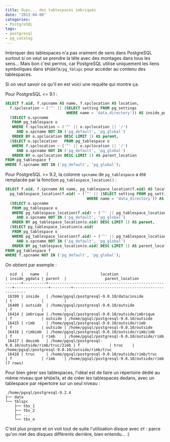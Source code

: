 ```yaml
---
title: Oups... des tablespaces imbriqués
date: "2013-04-06"
categories:
- PostgreSQL
tags:
- postgresql
- pg_catalog
---
```


Imbriquer des tablespaces n'a pas vraiment de sens dans PostgreSQL
surtout si on veut se prendre la tête avec des montages dans tous les
sens... Mais bon c'est permis, car PostgreSQL utilise uniquement les
liens symboliques dans `$PGDATA/pg_tblspc` pour accéder au contenu des
tablespaces.

<!--more-->

Si on veut savoir ce qu'il en est voici une requête qui montre ça.

Pour PostgreSQL \<= 9.1 :

```sql
SELECT f.oid, f.spcname AS name, f.spclocation AS location,
  f.spclocation ~ ('^' || (SELECT setting FROM pg_settings
                           WHERE name = 'data_directory')) AS inside_pgdata,
  (SELECT o.spcname
   FROM pg_tablespace o
   WHERE f.spclocation ~ ('^' || o.spclocation || '/')
     AND o.spcname NOT IN ('pg_default', 'pg_global')
   ORDER BY o.spclocation DESC LIMIT 1) AS parent,
  (SELECT o.spclocation   FROM pg_tablespace o
   WHERE f.spclocation ~ ('^' || o.spclocation || '/')
     AND o.spcname NOT IN ('pg_default', 'pg_global')
   ORDER BY o.spclocation DESC LIMIT 1) AS parent_location
FROM pg_tablespace f
WHERE f.spcname NOT IN ('pg_default', 'pg_global');
```

Pour PostgreSQL \>= 9.2, la colonne `spcname` de `pg_tablespace` a été
remplacée par la fonction `pg_tablespace_location()` :

```sql
SELECT f.oid, f.spcname AS name, pg_tablespace_location(f.oid) AS location,
  pg_tablespace_location(f.oid) ~ ('^' || (SELECT setting FROM pg_settings
                                    WHERE name = 'data_directory')) AS inside_pgdata,
  (SELECT o.spcname
   FROM pg_tablespace o
   WHERE pg_tablespace_location(f.oid) ~ ('^' || pg_tablespace_location(o.oid) || '/')
     AND o.spcname NOT IN ('pg_default', 'pg_global')
   ORDER BY pg_tablespace_location(o.oid) DESC LIMIT 1) AS parent,
  (SELECT pg_tablespace_location(o.oid)
   FROM pg_tablespace o
   WHERE pg_tablespace_location(f.oid) ~ ('^' || pg_tablespace_location(o.oid) || '/')
     AND o.spcname NOT IN ('pg_default', 'pg_global')
   ORDER BY pg_tablespace_location(o.oid) DESC LIMIT 1) AS parent_location
FROM pg_tablespace f
WHERE f.spcname NOT IN ('pg_default', 'pg_global');
```

On obtient par exemple :

    
      oid  |   name   |                       location                       | inside_pgdata | parent  |                 parent_location                 
    -------+----------+------------------------------------------------------+---------------+---------+-------------------------------------------------
     16399 | inside   | /home/pgsql/postgresql-9.0.10/data/inside            | t             |         | 
     16400 | outside  | /home/pgsql/postgresql-9.0.10/outside                | f             |         | 
     16414 | imbrique | /home/pgsql/postgresql-9.0.10/outside/imbrique       | f             | outside | /home/pgsql/postgresql-9.0.10/outside
     16415 | rimb     | /home/pgsql/postgresql-9.0.10/outside/rimb           | f             | outside | /home/pgsql/postgresql-9.0.10/outside
     16416 | rimbimb  | /home/pgsql/postgresql-9.0.10/outside/rimb/imb       | f             | rimb    | /home/pgsql/postgresql-9.0.10/outside/rimb
     16417 | deuimb   | /home/pgsql/postgresql-9.0.10/outside/rimb/truc/2imb | f             | truc    | /home/pgsql/postgresql-9.0.10/outside/rimb/truc
     16418 | truc     | /home/pgsql/postgresql-9.0.10/outside/rimb/truc      | f             | rimb    | /home/pgsql/postgresql-9.0.10/outside/rimb
    (7 rows)
    

Pour bien gérer ses tablespaces, l'idéal est de faire un répertoire
dédié au même niveau que `$PGDATA`, et de créer les tablespaces dedans,
avec un tablespace par répertoire sur un seul niveau :

    
     /home/pgsql/postgresql-9.2.4
    ├── data
    └── tblspc
        ├── tbs_1
        ├── tbs_2
        ├── ...
        └── tbs_n
    

C'est plus propre et on voit tout de suite l'utilisation disque avec
`df` : parce qu'on met des disques différents derrière, bien entendu...
:)
